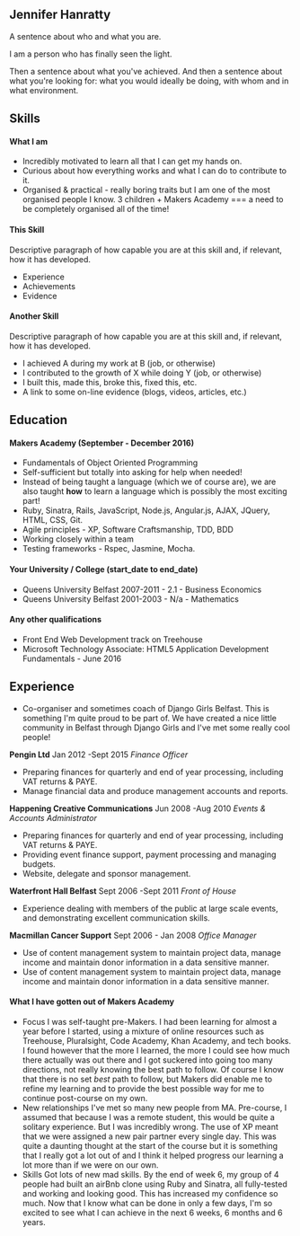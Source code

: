 ## Jennifer Hanratty

A sentence about who and what you are.

I am a person who has finally seen the light.

Then a sentence about what you've achieved. And then a sentence about what you're looking for: what you would ideally be doing, with whom and in what environment.



## Skills

#### What I am

* Incredibly motivated to learn all that I can get my hands on.
* Curious about how everything works and what I can do to contribute to it.
* Organised & practical - really boring traits but I am one of the most organised people I know. 3 children + Makers Academy === a need to be completely organised all of the time!

#### This Skill

Descriptive paragraph of how capable you are at this skill and, if relevant, how it has developed.

- Experience
- Achievements
- Evidence

#### Another Skill

Descriptive paragraph of how capable you are at this skill and, if relevant, how it has developed.

- I achieved A during my work at B (job, or otherwise)
- I contributed to the growth of X while doing Y (job, or otherwise)
- I built this, made this, broke this, fixed this, etc.
- A link to some on-line evidence (blogs, videos, articles, etc.)

## Education

#### Makers Academy (September - December 2016)

* Fundamentals of Object Oriented Programming
* Self-sufficient but totally into asking for help when needed!
* Instead of being taught a language (which we of course are), we are also taught **how** to learn a language which is possibly the most exciting part!
* Ruby, Sinatra, Rails, JavaScript, Node.js, Angular.js, AJAX, JQuery, HTML, CSS, Git.
* Agile principles - XP, Software Craftsmanship, TDD, BDD
* Working closely within a team
* Testing frameworks - Rspec, Jasmine, Mocha.


#### Your University / College (start_date to end_date)

* Queens University Belfast 2007-2011 - 2.1 - Business Economics
* Queens University Belfast 2001-2003 - N/a - Mathematics

#### Any other qualifications
* Front End Web Development track on Treehouse
* Microsoft Technology Associate: HTML5 Application Development Fundamentals - June 2016

## Experience

* Co-organiser and sometimes coach of Django Girls Belfast. This is something I'm quite proud to be part of. We have created a nice little community in Belfast through Django Girls and I've met some really cool people!

**Pengin Ltd** Jan 2012 -Sept 2015
*Finance Officer*
* Preparing finances for quarterly and end of year processing, including VAT returns & PAYE.
*	Manage financial data and produce management accounts and reports.

**Happening Creative Communications** Jun 2008 -Aug 2010
*Events & Accounts Administrator*
*	Preparing finances for quarterly and end of year processing, including VAT returns & PAYE.
*	Providing event finance support, payment processing and managing budgets.
*	Website, delegate and sponsor management.

**Waterfront Hall Belfast** Sept 2006 -Sept 2011
*Front of House*
*	Experience dealing with members of the public at large scale events, and demonstrating excellent communication skills.

**Macmillan Cancer Support** Sept 2006 - Jan 2008
*Office Manager*
* Use of content management system to maintain project data, manage income and maintain donor information in a data sensitive manner.
* Use of content management system to maintain project data, manage income and maintain donor information in a data sensitive manner.

#### What I have gotten out of Makers Academy
* Focus
  I was self-taught pre-Makers. I had been learning for almost a year before I started, using a mixture of online resources such as Treehouse, Pluralsight, Code Academy, Khan Academy, and tech books. I found however that the more I learned, the more I could see how much there actually was out there and I got suckered into going too many directions, not really knowing the best path to follow. Of course I know that there is no set *best* path to follow, but Makers did enable me to refine my learning and to provide the best possible way for me to continue post-course on my own.
* New relationships
  I've met so many new people from MA. Pre-course, I assumed that because I was a remote student, this would be quite a solitary experience. But I was incredibly wrong. The use of XP meant that we were assigned a new pair partner every single day. This was quite a daunting thought at the start of the course but it is something that I really got a lot out of and I think it helped progress our learning a lot more than if we were on our own.
* Skills
  Got lots of new mad skills. By the end of week 6, my group of 4 people had built an airBnb clone using Ruby and Sinatra, all fully-tested and working and looking good. This has increased my confidence so much. Now that I know what can be done in only a few days, I'm so excited to see what I can achieve in the next 6 weeks, 6 months and 6 years.
